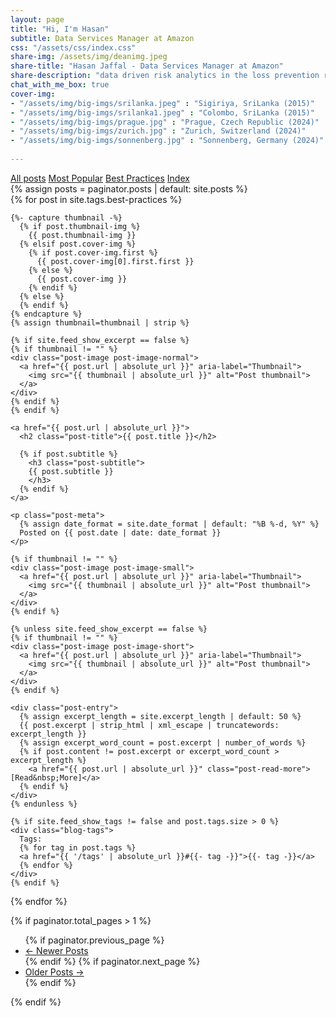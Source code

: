 ```yaml
---
layout: page
title: "Hi, I'm Hasan"
subtitle: Data Services Manager at Amazon
css: "/assets/css/index.css"
share-img: /assets/img/deanimg.jpeg
share-title: "Hasan Jaffal - Data Services Manager at Amazon"
share-description: "data driven risk analytics in the loss prevention realm."
chat_with_me_box: true
cover-img:
- "/assets/img/big-imgs/srilanka.jpeg" : "Sigiriya, SriLanka (2015)"
- "/assets/img/big-imgs/srilanka1.jpeg" : "Colombo, SriLanka (2015)"
- "/assets/img/big-imgs/prague.jpg" : "Prague, Czech Republic (2024)"
- "/assets/img/big-imgs/zurich.jpg" : "Zurich, Switzerland (2024)"
- "/assets/img/big-imgs/sonnenberg.jpg" : "Sonnenberg, Germany (2024)"
  
---
```


<div class="list-filters">
  <a href="/" class="list-filter ">All posts</a>
  <a href="/popular" class="list-filter ">Most Popular</a>
  <a href="/best-practices" class="list-filter filter-selected">Best Practices</a>
  <a href="/tags" class="list-filter">Index</a>
</div>
{% assign posts = paginator.posts | default: site.posts %}

<div class="posts-list">
  {% for post in site.tags.best-practices %}
  <article class="post-preview">

    {%- capture thumbnail -%}
      {% if post.thumbnail-img %}
        {{ post.thumbnail-img }}
      {% elsif post.cover-img %}
        {% if post.cover-img.first %}
          {{ post.cover-img[0].first.first }}
        {% else %}
          {{ post.cover-img }}
        {% endif %}
      {% else %}
      {% endif %}
    {% endcapture %}
    {% assign thumbnail=thumbnail | strip %}

    {% if site.feed_show_excerpt == false %}
    {% if thumbnail != "" %}
    <div class="post-image post-image-normal">
      <a href="{{ post.url | absolute_url }}" aria-label="Thumbnail">
        <img src="{{ thumbnail | absolute_url }}" alt="Post thumbnail">
      </a>
    </div>
    {% endif %}
    {% endif %}

    <a href="{{ post.url | absolute_url }}">
      <h2 class="post-title">{{ post.title }}</h2>

      {% if post.subtitle %}
        <h3 class="post-subtitle">
        {{ post.subtitle }}
        </h3>
      {% endif %}
    </a>

    <p class="post-meta">
      {% assign date_format = site.date_format | default: "%B %-d, %Y" %}
      Posted on {{ post.date | date: date_format }}
    </p>

    {% if thumbnail != "" %}
    <div class="post-image post-image-small">
      <a href="{{ post.url | absolute_url }}" aria-label="Thumbnail">
        <img src="{{ thumbnail | absolute_url }}" alt="Post thumbnail">
      </a>
    </div>
    {% endif %}

    {% unless site.feed_show_excerpt == false %}
    {% if thumbnail != "" %}
    <div class="post-image post-image-short">
      <a href="{{ post.url | absolute_url }}" aria-label="Thumbnail">
        <img src="{{ thumbnail | absolute_url }}" alt="Post thumbnail">
      </a>
    </div>
    {% endif %}

    <div class="post-entry">
      {% assign excerpt_length = site.excerpt_length | default: 50 %}
      {{ post.excerpt | strip_html | xml_escape | truncatewords: excerpt_length }}
      {% assign excerpt_word_count = post.excerpt | number_of_words %}
      {% if post.content != post.excerpt or excerpt_word_count > excerpt_length %}
        <a href="{{ post.url | absolute_url }}" class="post-read-more">[Read&nbsp;More]</a>
      {% endif %}
    </div>
    {% endunless %}

    {% if site.feed_show_tags != false and post.tags.size > 0 %}
    <div class="blog-tags">
      Tags:
      {% for tag in post.tags %}
      <a href="{{ '/tags' | absolute_url }}#{{- tag -}}">{{- tag -}}</a>
      {% endfor %}
    </div>
    {% endif %}

   </article>
  {% endfor %}
</div>




{% if paginator.total_pages > 1 %}
<ul class="pagination main-pager">
  {% if paginator.previous_page %}
  <li class="page-item previous">
    <a class="page-link" href="{{ paginator.previous_page_path | absolute_url }}">&larr; Newer Posts</a>
  </li>
  {% endif %}
  {% if paginator.next_page %}
  <li class="page-item next">
    <a class="page-link" href="{{ paginator.next_page_path | absolute_url }}">Older Posts &rarr;</a>
  </li>
  {% endif %}
</ul>
{% endif %}
